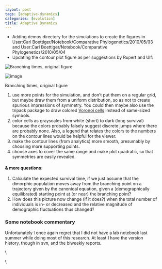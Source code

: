 ```yaml
---
layout: post
tags: [adaptive-dynamics]
categories: [evolution]
title: Adaptive Dynamics
---
```







 








-   Adding demos directory for the simulations to create the figures in
    User:Carl Boettiger/Notebook/Comparative Phylogenetics/2010/05/03
    and User:Carl Boettiger/Notebook/Comparative
    Phylogenetics/2010/05/04
-   Updating the contour plot figure as per suggestions by Rupert and
    Ulf:

![Branching times, original
figure](http://openwetware.org/images/thumb/1/10/Butterfly.png/500px-Butterfly.png)

![image](/skins/common/images/magnify-clip.png)

Branching times, original figure

1.  use more points for the simulation, and don't put them on a regular
    grid, but maybe draw them from a uniform distribution, so as not to
    create spurious impressions of symmetry. You could then maybe also
    use the tripack package to draw colored [Voronoi
    cells](http://en.wikipedia.org/wiki/Voronoi_diagram "http://en.wikipedia.org/wiki/Voronoi_diagram")
    instead of same-sized symbols.
2.  color cells as grayscales from white (short) to dark (long survival)
    because the colors probably falsely suggest discrete jumps where
    there are probably none. Also, a legend that relates the colors to
    the numbers on the contour lines would be helpful for the viewer.
3.  make the contour lines (from analytics) more smooth, presumably by
    choosing more supporting points.
4.  choose axes to cover the same range and make plot quadratic, so that
    symmetries are easily revealed.

#### & more questions:

1.  Calculate the expected survival time, if we just assume that the
    dimorphic population moves away from the branching point on a
    trajectory given by the canonical equation, given a (demographically
    equilibrated) starting point at (or near) the branching point?
2.  How does this picture now change (if it does?) when the total number
    of individuals is in- or decreased and the relative magnitude of
    demographic fluctuations thus changed?

### Some notebook commentary

Unfortunately I once again regret that I did not have a lab notebook
last summer while doing most of this research. At least I have the
version history, though in svn, and the biweekly reports.

\

\

